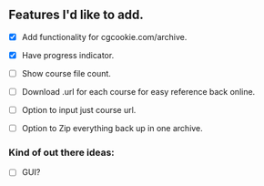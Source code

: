 ## Features I'd like to add.

-  [x] Add functionality for cgcookie.com/archive.
-  [x] Have progress indicator.
-  [ ] Show course file count.
-  [ ] Download .url for each course for easy reference back online.
-  [ ] Option to input just course url.
-  [ ] Option to Zip everything back up in one archive.


### Kind of out there ideas:
-  [ ] GUI?
